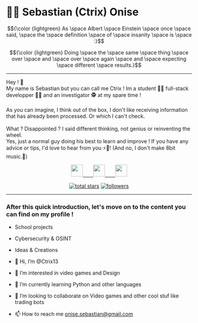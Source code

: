 # 👨‍💻 Sebastian (Ctrix) Onise

<!-- Quote LaTex -->
$${\color {lightgreen} As \space Albert \space Einstein \space once \space said, \space the \space definition \space of \space insanity \space is \space :}$$

$${\color {lightgreen} Doing \space the \space same \space thing \space over \space and \space over \space again \space and \space expecting \space different \space results.}$$
___

<!-- Introduction -->
Hey ! 👋
<br>My name is Sebastian but you can call me Ctrix ! Im a student 👨‍🎓 full-stack developper 👨‍💻
and an investigator 🕵️ at my spare time !</br>
<br>As you can imagine, I think out of the box, I don't like receiving information that has already been processed. Or which I can't check.</br>
<br>What ? Disappointed ? I said different thinking, not genius or reinventing the wheel. </br>
Yes, just a normal guy doing his best to learn and improve ! If you have any advice or tips, I'd love to hear from you ⚡🧠!  (And no, I don't make 8bit music.👾)

<!-- Socials -->
<p align="center">
  <a href="https://www.linkedin.com/in/sebastian-onise/"><img height="32" width="32"   
  src="https://cdn.simpleicons.org/Linkedin"/>
  &#8287;&#8287;&#8287;&#8287;&#8287;
  <a href="https://dev.to/ctrix13"><img height="32" width="32"   
  src="https://cdn.simpleicons.org/devdotto/white"/>
  &#8287;&#8287;&#8287;&#8287;&#8287;
  <a href="https://ko-fi.com/ctrix13"><img height="32" width="32" 
  src="https://cdn.simpleicons.org/kofi" />
</p>

<!-- Badges -->
<p align="center">
  <a href="https://github.com/Ctrix13?tab=repositories&sort=stargazers">
    <img alt="total stars" title="Total stars on GitHub" src="https://custom-icon-badges.demolab.com/github/stars/Ctrix13?color=55960c&style=for-the-badge&labelColor=488207&logo=star"/></a>
  <a href="https://github.com/Ctrix13?tab=followers">
    <img alt="followers" title="Follow me on Github" src="https://custom-icon-badges.demolab.com/github/followers/Ctrix13?color=236ad3&labelColor=1155ba&style=for-the-badge&logo=person-add&label=Follow&logoColor=white"/></a>
</p>

___
### After this quick introduction, let's move on to the content you can find on my profile !

- School projects
- Cybersecurity & OSINT
- Ideas & Creations




- 👋 Hi, I’m @Ctrix13
- 👀 I’m interested in video games and Design 
- 🌱 I’m currently learning Python and other languages
- 💞️ I’m looking to collaborate on Video games and other cool stuf like trading bots
- 📫 How to reach me onise.sebastian@gmail.com
